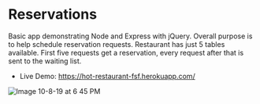 # Reservations

Basic app demonstrating Node and Express with jQuery. Overall purpose is to help schedule reservation requests. Restaurant has just 5 tables available. First five requests get a reservation, every request after that is sent to the waiting list.
* Live Demo: <https://hot-restaurant-fsf.herokuapp.com/>

![Image 10-8-19 at 6 45 PM](https://user-images.githubusercontent.com/47063288/66439372-6b6fd680-e9fd-11e9-9b20-f7ea56084c3c.jpg)
